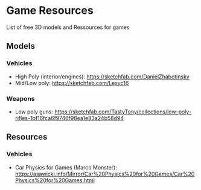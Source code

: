 # Game Resources

List of free 3D models and Ressources for games

## Models

### Vehicles

- High Poly (interior/engines): https://sketchfab.com/DanielZhabotinsky
- Mid/Low poly: https://sketchfab.com/Lexyc16

### Weapons

- Low poly guns: https://sketchfab.com/TastyTony/collections/low-poly-rifles-1bf16fca6f9746f98ea1e83a24b58d94

## Resources

### Vehicles

- Car Physics for Games (Marco Monster): https://asawicki.info/Mirror/Car%20Physics%20for%20Games/Car%20Physics%20for%20Games.html
